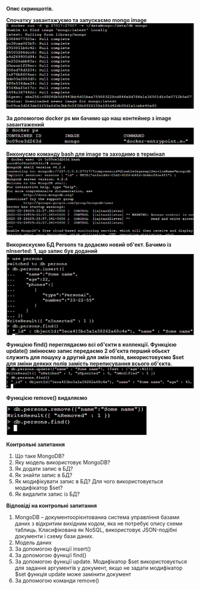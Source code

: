 **Опис скриншотів.**

**Спочатку завантажуємо та запускаємо mongo image**
![](https://github.com/DmitriySinilo/DockerLabs/blob/lab7/Lab7/1.PNG)

**За допомогою docker ps ми бачимо що наш контейнер з image завантажений**
![](https://github.com/DmitriySinilo/DockerLabs/blob/lab7/Lab7/2.PNG)

**Виконуємо команду bash для image та заходимо в термінал**
![](https://github.com/DmitriySinilo/DockerLabs/blob/lab7/Lab7/3.PNG)

**Викорискуємо БД Persons та додаємо новий об'ект. Бачимо із nInserted: 1, що запис був доданий**
![](https://github.com/DmitriySinilo/DockerLabs/blob/lab7/Lab7/4.PNG)

**Функцією find() переглядаємо всі об'єкти в коллекції. 
Функцією update() змінюємо запис передаємо 2 об'єкта перший обьєкт служить для пошуку а другий для змін полів, використовуємо $set для зміни 
деяких полів замість переписування всього об'єкта.**
![](https://github.com/DmitriySinilo/DockerLabs/blob/lab7/Lab7/5.PNG)

**Функцією remove() видаляємо**

![](https://github.com/DmitriySinilo/DockerLabs/blob/lab7/Lab7/6.PNG)

**Контрольні запитання**
1.	Що таке MongoDB?
2.	Яку модель використовує MongoDB?
3.	Як додати запис в БД?
4.	Як знайти запис в БД?
5.	Як модифікувати запис в БД? Для чого використовується модифікатор $set?
6.	Як видалити запис із БД?

**Відповіді на контрольні запитання**
1.	MongoDB – документоорієнтованиа система управління базами даних з відкритим вихідним кодом, яка не потребує опису схеми таблиць. Класифікована як NoSQL, використовує JSON-подібні документи і схему бази даних.
2.	Модель даних
3.	За допомогою функції insert()
4.	За допомогою функції find()
5.	За допомогою функції update. Модифікатор $set використовується для задання аргументів у документ, якщо не задати модифікатор $set функція update може замінити документ
6.	За допомогою команди remove()

